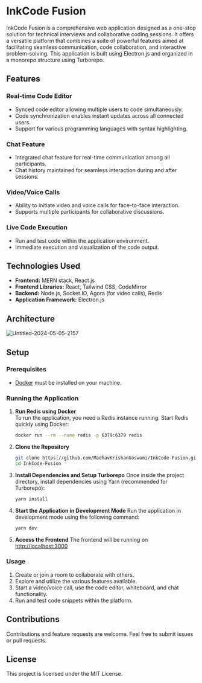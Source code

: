 # InkCode Fusion 

InkCode Fusion is a comprehensive web application designed as a one-stop solution for technical interviews and collaborative coding sessions. It offers a versatile platform that combines a suite of powerful features aimed at facilitating seamless communication, code collaboration, and interactive problem-solving. This application is built using Electron.js and organized in a monorepo structure using Turborepo.

## Features

### Real-time Code Editor

- Synced code editor allowing multiple users to code simultaneously.
- Code synchronization enables instant updates across all connected users.
- Support for various programming languages with syntax highlighting.

### Chat Feature

- Integrated chat feature for real-time communication among all participants.
- Chat history maintained for seamless interaction during and after sessions.

### Video/Voice Calls

- Ability to initiate video and voice calls for face-to-face interaction.
- Supports multiple participants for collaborative discussions.

### Live Code Execution

- Run and test code within the application environment.
- Immediate execution and visualization of the code output.

## Technologies Used

- **Frontend:** MERN stack, React.js
- **Frontend Libraries:** React, Tailwind CSS, CodeMirror
- **Backend:** Node.js, Socket.IO, Agora (for video calls), Redis
- **Application Framework:** Electron.js 

## Architecture

![Untitled-2024-05-05-2157](https://github.com/MadhavKrishanGoswami/InkCode-Fusion/assets/116915826/c5942d4b-c75b-4789-ab23-5bef7f9f596f)

## Setup

### Prerequisites

- [Docker](https://www.docker.com/get-started) must be installed on your machine.

### Running the Application

1. **Run Redis using Docker**  
   To run the application, you need a Redis instance running. Start Redis quickly using Docker:
   ```bash
   docker run --rm --name redis -p 6379:6379 redis
   ```

2. **Clone the Repository**
   ```bash
   git clone https://github.com/MadhavKrishanGoswami/InkCode-Fusion.git
   cd InkCode-Fusion
   ```

3. **Install Dependencies and Setup Turborepo**
   Once inside the project directory, install dependencies using Yarn (recommended for Turborepo):
   ```bash
   yarn install
   ```

4. **Start the Application in Development Mode**
   Run the application in development mode using the following command:
   ```bash
   yarn dev
   ```
5. **Access the Frontend**
   The frontend will be running on [http://localhost:3000](http://localhost:3000)
   
### Usage

1. Create or join a room to collaborate with others.
2. Explore and utilize the various features available.
3. Start a video/voice call, use the code editor, whiteboard, and chat functionality.
4. Run and test code snippets within the platform.

## Contributions

Contributions and feature requests are welcome. Feel free to submit issues or pull requests.

## License

This project is licensed under the MIT License.
